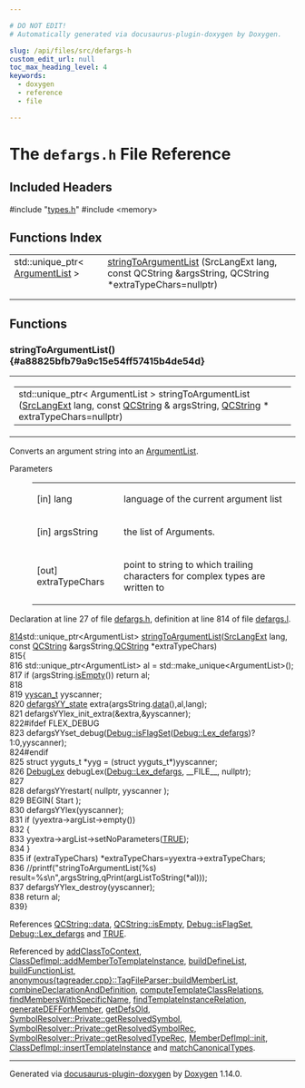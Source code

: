 ```yaml
---

# DO NOT EDIT!
# Automatically generated via docusaurus-plugin-doxygen by Doxygen.

slug: /api/files/src/defargs-h
custom_edit_url: null
toc_max_heading_level: 4
keywords:
  - doxygen
  - reference
  - file

---
```


<div class="doxyPage">

# The `defargs.h` File Reference



## Included Headers

<div class="doxyIncludesList">#include "<a href="/web-doxygen/docs/api/files/src/types-h">types.h</a>"
#include &lt;memory&gt;
</div>

## Functions Index

<table class="doxyMembersIndex">

<tr class="doxyMemberIndexItem">
<td class="doxyMemberIndexItemType" align="left" valign="top">std::unique_ptr&lt; <a href="/web-doxygen/docs/api/classes/argumentlist">ArgumentList</a> &gt;</td>
<td class="doxyMemberIndexItemName" align="left" valign="top"><a href="#a88825bfb79a9c15e54ff57415b4de54d">stringToArgumentList</a> (SrcLangExt lang, const QCString &amp;argsString, QCString *extraTypeChars=nullptr)</td>
</tr>
<tr class="doxyMemberIndexDescription">
<td class="doxyMemberIndexDescriptionLeft"></td>
<td class="doxyMemberIndexDescriptionRight">
</td>
</tr>
<tr class="doxyMemberIndexSeparator">
<td class="doxyMemberIndexSeparator" colspan="2"></td>
</tr>

</table>


<div class="doxySectionDef">

## Functions

### stringToArgumentList() {#a88825bfb79a9c15e54ff57415b4de54d}

<div class="doxyMemberItem">
<div class="doxyMemberProto">
<table class="doxyMemberLabels">
<tr class="doxyMemberLabels">
<td class="doxyMemberLabelsLeft">
<table class="doxyMemberName">
<tr>
<td class="doxyMemberName">std::unique_ptr&lt; ArgumentList &gt; stringToArgumentList (<a href="/web-doxygen/docs/api/files/src/types-h/#a9974623ce72fc23df5d64426b9178bf2">SrcLangExt</a> lang, const <a href="/web-doxygen/docs/api/classes/qcstring">QCString</a> &amp; argsString, <a href="/web-doxygen/docs/api/classes/qcstring">QCString</a> * extraTypeChars=nullptr)</td>
</tr>
</table>
</td>
</tr>
</table>
</div>
<div class="doxyMemberDoc">




<p>Converts an argument string into an <a href="/web-doxygen/docs/api/classes/argumentlist">ArgumentList</a>.</p>


<dl class="doxyParamsList">
<dt class="doxyParamsTableTitle">Parameters</dt>
<dd>
<table class="doxyParamsTable">
<tr class="doxyParamItem">
<td class="doxyParamItemName">[in] lang</td>
<td class="doxyParamItemDescription"><p>language of the current argument list</p></td>
</tr>
<tr class="doxyParamItem">
<td class="doxyParamItemName">[in] argsString</td>
<td class="doxyParamItemDescription"><p>the list of Arguments.</p></td>
</tr>
<tr class="doxyParamItem">
<td class="doxyParamItemName">[out] extraTypeChars</td>
<td class="doxyParamItemDescription"><p>point to string to which trailing characters for complex types are written to</p></td>
</tr>
</table>
</dd>
</dl>

<p>Declaration at line 27 of file <a href="/web-doxygen/docs/api/files/src/defargs-h">defargs.h</a>, definition at line 814 of file <a href="/web-doxygen/docs/api/files/src/defargs-l">defargs.l</a>.</p>


<div class="doxyProgramListing">

<div class="doxyCodeLine"><span class="doxyLineNumber"><a href="#a88825bfb79a9c15e54ff57415b4de54d">814</a></span><span class="doxyLineContent"><span class="doxyHighlight">std::unique_ptr&lt;ArgumentList&gt; <a href="/web-doxygen/docs/api/files/src/defargs-l/#adcc79fb659af7f9b25501a5c166cea53">stringToArgumentList</a>(<a href="/web-doxygen/docs/api/files/src/types-h/#a9974623ce72fc23df5d64426b9178bf2">SrcLangExt</a> lang, </span><span class="doxyHighlightKeyword">const</span><span class="doxyHighlight"> <a href="/web-doxygen/docs/api/classes/qcstring">QCString</a> &amp;argsString,<a href="/web-doxygen/docs/api/classes/qcstring">QCString</a> *extraTypeChars)</span></span></div>
<div class="doxyCodeLine"><span class="doxyLineNumber">815</span><span class="doxyLineContent"><span class="doxyHighlight">{</span></span></div>
<div class="doxyCodeLine"><span class="doxyLineNumber">816</span><span class="doxyLineContent"><span class="doxyHighlight">  std::unique_ptr&lt;ArgumentList&gt; al = std::make_unique&lt;ArgumentList&gt;();</span></span></div>
<div class="doxyCodeLine"><span class="doxyLineNumber">817</span><span class="doxyLineContent"><span class="doxyHighlight">  </span><span class="doxyHighlightKeywordFlow">if</span><span class="doxyHighlight"> (argsString.<a href="/web-doxygen/docs/api/classes/qcstring/#a621c4090d69ad7d05ef8e5234376c3d8">isEmpty</a>()) </span><span class="doxyHighlightKeywordFlow">return</span><span class="doxyHighlight"> al;</span></span></div>
<div class="doxyCodeLine"><span class="doxyLineNumber">818</span></div>
<div class="doxyCodeLine"><span class="doxyLineNumber">819</span><span class="doxyLineContent"><span class="doxyHighlight">  <a href="/web-doxygen/docs/api/files/src/code-l/#a9484188abbc459dafcbd4c96425fa70b">yyscan_t</a> yyscanner;</span></span></div>
<div class="doxyCodeLine"><span class="doxyLineNumber">820</span><span class="doxyLineContent"><span class="doxyHighlight">  <a href="/web-doxygen/docs/api/structs/defargsyy-state">defargsYY_state</a> extra(argsString.<a href="/web-doxygen/docs/api/classes/qcstring/#ac3aa3ac1a1c36d3305eba22a2eb0d098">data</a>(),al,lang);</span></span></div>
<div class="doxyCodeLine"><span class="doxyLineNumber">821</span><span class="doxyLineContent"><span class="doxyHighlight">  defargsYYlex_init_extra(&amp;extra,&amp;yyscanner);</span></span></div>
<div class="doxyCodeLine"><span class="doxyLineNumber">822</span><span class="doxyLineContent"><span class="doxyHighlightPreprocessor">#ifdef FLEX_DEBUG</span></span></div>
<div class="doxyCodeLine"><span class="doxyLineNumber">823</span><span class="doxyLineContent"><span class="doxyHighlight">  defargsYYset_debug(<a href="/web-doxygen/docs/api/classes/debug/#a96e9401783e852c91f341b3f98198061">Debug::isFlagSet</a>(<a href="/web-doxygen/docs/api/classes/debug/#a1c3f4696cf44a23f41e034323c426f7da2dbbd7c420176dca999210d256d1e223">Debug::Lex_defargs</a>)?1:0,yyscanner);</span></span></div>
<div class="doxyCodeLine"><span class="doxyLineNumber">824</span><span class="doxyLineContent"><span class="doxyHighlightPreprocessor">#endif</span></span></div>
<div class="doxyCodeLine"><span class="doxyLineNumber">825</span><span class="doxyLineContent"><span class="doxyHighlight">  </span><span class="doxyHighlightKeyword">struct </span><span class="doxyHighlight">yyguts_t *yyg = (</span><span class="doxyHighlightKeyword">struct </span><span class="doxyHighlight">yyguts_t*)yyscanner;</span></span></div>
<div class="doxyCodeLine"><span class="doxyLineNumber">826</span><span class="doxyLineContent"><span class="doxyHighlight">  <a href="/web-doxygen/docs/api/classes/debuglex">DebugLex</a> debugLex(<a href="/web-doxygen/docs/api/classes/debug/#a1c3f4696cf44a23f41e034323c426f7da2dbbd7c420176dca999210d256d1e223">Debug::Lex_defargs</a>, __FILE__, </span><span class="doxyHighlightKeyword">nullptr</span><span class="doxyHighlight">);</span></span></div>
<div class="doxyCodeLine"><span class="doxyLineNumber">827</span></div>
<div class="doxyCodeLine"><span class="doxyLineNumber">828</span><span class="doxyLineContent"><span class="doxyHighlight">  defargsYYrestart( </span><span class="doxyHighlightKeyword">nullptr</span><span class="doxyHighlight">, yyscanner );</span></span></div>
<div class="doxyCodeLine"><span class="doxyLineNumber">829</span><span class="doxyLineContent"><span class="doxyHighlight">  BEGIN( Start );</span></span></div>
<div class="doxyCodeLine"><span class="doxyLineNumber">830</span><span class="doxyLineContent"><span class="doxyHighlight">  defargsYYlex(yyscanner);</span></span></div>
<div class="doxyCodeLine"><span class="doxyLineNumber">831</span><span class="doxyLineContent"><span class="doxyHighlight">  </span><span class="doxyHighlightKeywordFlow">if</span><span class="doxyHighlight"> (yyextra-&gt;argList-&gt;empty())</span></span></div>
<div class="doxyCodeLine"><span class="doxyLineNumber">832</span><span class="doxyLineContent"><span class="doxyHighlight">  {</span></span></div>
<div class="doxyCodeLine"><span class="doxyLineNumber">833</span><span class="doxyLineContent"><span class="doxyHighlight">    yyextra-&gt;argList-&gt;setNoParameters(<a href="/web-doxygen/docs/api/files/src/qcstring-h/#aa8cecfc5c5c054d2875c03e77b7be15d">TRUE</a>);</span></span></div>
<div class="doxyCodeLine"><span class="doxyLineNumber">834</span><span class="doxyLineContent"><span class="doxyHighlight">  }</span></span></div>
<div class="doxyCodeLine"><span class="doxyLineNumber">835</span><span class="doxyLineContent"><span class="doxyHighlight">  </span><span class="doxyHighlightKeywordFlow">if</span><span class="doxyHighlight"> (extraTypeChars) *extraTypeChars=yyextra-&gt;extraTypeChars;</span></span></div>
<div class="doxyCodeLine"><span class="doxyLineNumber">836</span><span class="doxyLineContent"><span class="doxyHighlight">  </span><span class="doxyHighlightComment">//printf("stringToArgumentList(%s) result=%s\n",argsString,qPrint(argListToString(*al)));</span></span></div>
<div class="doxyCodeLine"><span class="doxyLineNumber">837</span><span class="doxyLineContent"><span class="doxyHighlight">  defargsYYlex_destroy(yyscanner);</span></span></div>
<div class="doxyCodeLine"><span class="doxyLineNumber">838</span><span class="doxyLineContent"><span class="doxyHighlight">  </span><span class="doxyHighlightKeywordFlow">return</span><span class="doxyHighlight"> al;</span></span></div>
<div class="doxyCodeLine"><span class="doxyLineNumber">839</span><span class="doxyLineContent"><span class="doxyHighlight">}</span></span></div>

</div>


<p>References <a href="/web-doxygen/docs/api/classes/qcstring/#ac3aa3ac1a1c36d3305eba22a2eb0d098">QCString::data</a>, <a href="/web-doxygen/docs/api/classes/qcstring/#a621c4090d69ad7d05ef8e5234376c3d8">QCString::isEmpty</a>, <a href="/web-doxygen/docs/api/classes/debug/#a96e9401783e852c91f341b3f98198061">Debug::isFlagSet</a>, <a href="/web-doxygen/docs/api/classes/debug/#a1c3f4696cf44a23f41e034323c426f7da2dbbd7c420176dca999210d256d1e223">Debug::Lex_defargs</a> and <a href="/web-doxygen/docs/api/files/src/qcstring-h/#aa8cecfc5c5c054d2875c03e77b7be15d">TRUE</a>.</p>


<p>Referenced by <a href="/web-doxygen/docs/api/files/src/doxygen-cpp/#a00bea66ca12b6dc9dc1885d61542b87b">addClassToContext</a>, <a href="/web-doxygen/docs/api/classes/classdefimpl/#a1f7c3408ea1bf71c19a8e593763d88f7">ClassDefImpl::addMemberToTemplateInstance</a>, <a href="/web-doxygen/docs/api/files/src/doxygen-cpp/#afb0da87d7d3ab2047204073d584974ad">buildDefineList</a>, <a href="/web-doxygen/docs/api/files/src/doxygen-cpp/#ab72aa92f752458fe8b7b855b75cc5598">buildFunctionList</a>, <a href="/web-doxygen/docs/api/classes/anonymous-tagreader-cpp-/tagfileparser/#aa5dd16fd497d034a55fdca37a3c17804">anonymous{tagreader.cpp}::TagFileParser::buildMemberList</a>, <a href="/web-doxygen/docs/api/files/src/memberdef-cpp/#abaf3303e28a7a9e34bdcfbe4bfc893cb">combineDeclarationAndDefinition</a>, <a href="/web-doxygen/docs/api/files/src/doxygen-cpp/#a0f3c855d0eed91d3e4f728d4beff4080">computeTemplateClassRelations</a>, <a href="/web-doxygen/docs/api/files/src/util-cpp/#aa266ab08127667eabf8093a23e37ff9a">findMembersWithSpecificName</a>, <a href="/web-doxygen/docs/api/files/src/doxygen-cpp/#a3f26028922a120817dd5292aad1bcef4">findTemplateInstanceRelation</a>, <a href="/web-doxygen/docs/api/files/src/defgen-cpp/#a55c1d02b9b69cd2fe313413575cc3d2c">generateDEFForMember</a>, <a href="/web-doxygen/docs/api/files/src/util-cpp/#a2fdb07a3ae3b43c58c64eecb52ed866b">getDefsOld</a>, <a href="/web-doxygen/docs/api/structs/symbolresolver/private/#a40f0f9c9cb6b6b7392ae6e695fc74671">SymbolResolver::Private::getResolvedSymbol</a>, <a href="/web-doxygen/docs/api/structs/symbolresolver/private/#a41fdc2a524c5339afd35c067a828459d">SymbolResolver::Private::getResolvedSymbolRec</a>, <a href="/web-doxygen/docs/api/structs/symbolresolver/private/#a3aea62dc3d2f6c0e0109e5aefc155a41">SymbolResolver::Private::getResolvedTypeRec</a>, <a href="/web-doxygen/docs/api/classes/memberdefimpl/#a2dd347b6be51aa404a4e6bc679736606">MemberDefImpl::init</a>, <a href="/web-doxygen/docs/api/classes/classdefimpl/#af3eab25ba334db0ed299983b354a89cb">ClassDefImpl::insertTemplateInstance</a> and <a href="/web-doxygen/docs/api/files/src/util-cpp/#a52cc252e59332d38e224e11bd019f632">matchCanonicalTypes</a>.</p>

</div>
</div>

</div>

<hr/>

<p class="doxyGeneratedBy">Generated via <a href="https://github.com/xpack/docusaurus-plugin-doxygen">docusaurus-plugin-doxygen</a> by <a href="https://www.doxygen.nl">Doxygen</a> 1.14.0.</p>

</div>
